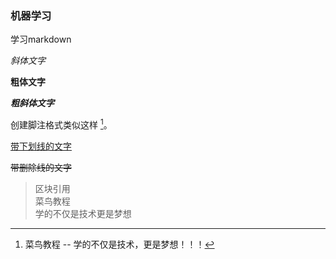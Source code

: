 ### 机器学习
学习markdown  

_斜体文字_  

__粗体文字__  

___粗斜体文字___  

创建脚注格式类似这样 [^RUNOOB]。

[^RUNOOB]: 菜鸟教程 -- 学的不仅是技术，更是梦想！！！

<u>带下划线的文字</u>  

~~带删除线的文字~~  

> 区块引用  
> 菜鸟教程  
> 学的不仅是技术更是梦想

